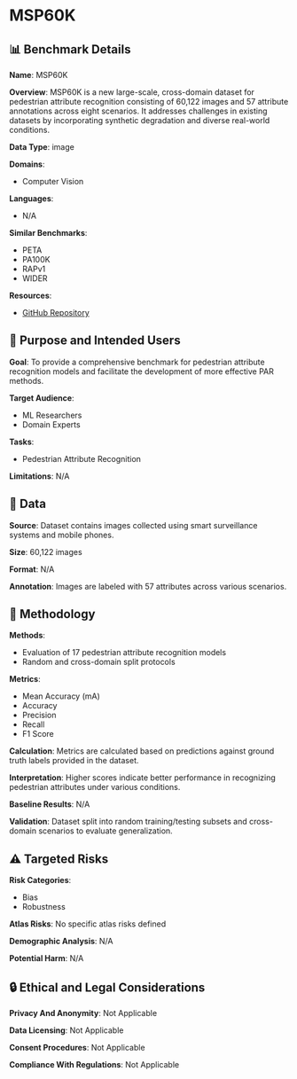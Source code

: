 # MSP60K

## 📊 Benchmark Details

**Name**: MSP60K

**Overview**: MSP60K is a new large-scale, cross-domain dataset for pedestrian attribute recognition consisting of 60,122 images and 57 attribute annotations across eight scenarios. It addresses challenges in existing datasets by incorporating synthetic degradation and diverse real-world conditions.

**Data Type**: image

**Domains**:
- Computer Vision

**Languages**:
- N/A

**Similar Benchmarks**:
- PETA
- PA100K
- RAPv1
- WIDER

**Resources**:
- [GitHub Repository](https://github.com/Event-AHU/OpenPAR)

## 🎯 Purpose and Intended Users

**Goal**: To provide a comprehensive benchmark for pedestrian attribute recognition models and facilitate the development of more effective PAR methods.

**Target Audience**:
- ML Researchers
- Domain Experts

**Tasks**:
- Pedestrian Attribute Recognition

**Limitations**: N/A

## 💾 Data

**Source**: Dataset contains images collected using smart surveillance systems and mobile phones.

**Size**: 60,122 images

**Format**: N/A

**Annotation**: Images are labeled with 57 attributes across various scenarios.

## 🔬 Methodology

**Methods**:
- Evaluation of 17 pedestrian attribute recognition models
- Random and cross-domain split protocols

**Metrics**:
- Mean Accuracy (mA)
- Accuracy
- Precision
- Recall
- F1 Score

**Calculation**: Metrics are calculated based on predictions against ground truth labels provided in the dataset.

**Interpretation**: Higher scores indicate better performance in recognizing pedestrian attributes under various conditions.

**Baseline Results**: N/A

**Validation**: Dataset split into random training/testing subsets and cross-domain scenarios to evaluate generalization.

## ⚠️ Targeted Risks

**Risk Categories**:
- Bias
- Robustness

**Atlas Risks**:
No specific atlas risks defined

**Demographic Analysis**: N/A

**Potential Harm**: N/A

## 🔒 Ethical and Legal Considerations

**Privacy And Anonymity**: Not Applicable

**Data Licensing**: Not Applicable

**Consent Procedures**: Not Applicable

**Compliance With Regulations**: Not Applicable
